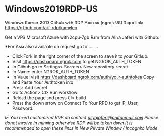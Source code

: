 # Windows2019RDP-US
Windows Server 2019 Github with RDP Access (ngrok US) 
Repo link: https://github.com/alif-rdp/kameleo

Get a VPS Microsoft Azure with 2cpu-7gb Ram from Aliya Jaferi with Github:

*For Asia  also available on request go to ........

+ Click Fork in the right corner of the screen to save it to your Github.
+ Visit https://dashboard.ngrok.com to get NGROK_AUTH_TOKEN
+ In Github go to Settings> Secrets> New repository secret
+ In Name: enter NGROK_AUTH_TOKEN
+ In Value: visit https://dashboard.ngrok.com/auth/your-authtoken Copy and Paste Your Authtoken into
+ Press Add secret
+ Go to Action> CI> Run workflow
+ Reload the page and press CI> build
+ Press the down arrow on Connect To Your RPD to get IP, User, Password.

*IF You need customized RDP do contact aliyajaferi@protonmail.com* 
*Please donot involve in minning otherwise RDP will be taken down*
*It is recommended to open these links in New Private Window / Incognito Mode*
